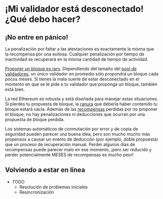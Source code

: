 # ¡Mi validador está desconectado! ¿Qué debo hacer?

## ¡No entre en pánico!

La penalización por faltar a las atestaciones es exactamente la misma que la recompensa por una exitosa. Cualquier penalización por tiempo de inactividad se recuperará en la misma cantidad de tiempo de actividad.

[Proponer un bloque es raro](/rewards/proposal-frequency). Dependiendo del tamaño del [pool de validadores](/spanish/staking-glossary#validator-pool), un único validador en promedio sólo propondrá un bloque cada pocos meses. Si tienes la mala suerte de estar desconectado en el momento en que se le pide a tu validador que proponga un bloque, también está bien.

La red Ethereum es robusta y está diseñada para manejar estas situaciones. Si pierdes tu propuesta de bloque, la [ranura](https://github.com/Buttaa/ethstaker/blob/main/help/staking-glossary.md#slot) que debería haber contenido tu bloque estará vacía. Además de las [recompensas](https://github.com/Buttaa/ethstaker/blob/main/help/rewards/chain-rewards.md) perdidas por no proponer el bloque, no hay penalizaciones ni deducciones que ocurran por una propuesta de bloque perdida.

Los sistemas automáticos de conmutación por error y de copia de seguridad pueden parecer una buena idea, pero son mucho mucho más propensos a causar un evento de deducción (por ejemplo, doble propuesta) que un proceso de recuperación manual. Perder algunos días de recompensas puede parecer malo en ese momento, ¡pero ser reducido y perder potencialmente MESES de recompensas es mucho peor!



## Volviendo a estar en línea

* TODO
  * Resolución de problemas iniciales
  * Resincronización

